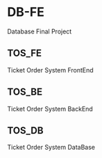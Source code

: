 # DB-FE
Database Final Project

## TOS_FE
Ticket Order System FrontEnd

## TOS_BE
Ticket Order System BackEnd

## TOS_DB
Ticket Order System DataBase
